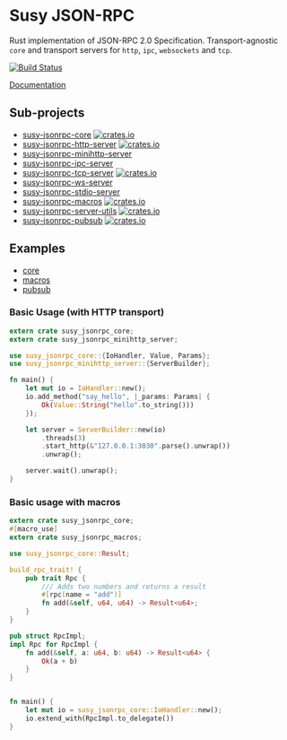 # Susy JSON-RPC

Rust implementation of JSON-RPC 2.0 Specification.
Transport-agnostic `core` and transport servers for `http`, `ipc`, `websockets` and `tcp`.

[![Build Status][travis-image]][travis-url]

[travis-image]: https://travis-ci.org/susytech/susy-jsonrpc.svg?branch=master
[travis-url]: https://travis-ci.org/susytech/susy-jsonrpc

[Documentation](http://susytech.github.io/jsonrpc/)

## Sub-projects
- [susy-jsonrpc-core](./core) [![crates.io][core-image]][core-url]
- [susy-jsonrpc-http-server](./http) [![crates.io][http-server-image]][http-server-url]
- [susy-jsonrpc-minihttp-server](./minihttp)
- [susy-jsonrpc-ipc-server](./ipc)
- [susy-jsonrpc-tcp-server](./tcp) [![crates.io][tcp-server-image]][tcp-server-url]
- [susy-jsonrpc-ws-server](./ws)
- [susy-jsonrpc-stdio-server](./stdio)
- [susy-jsonrpc-macros](./macros) [![crates.io][macros-image]][macros-url]
- [susy-jsonrpc-server-utils](./server-utils) [![crates.io][server-utils-image]][server-utils-url]
- [susy-jsonrpc-pubsub](./pubsub) [![crates.io][pubsub-image]][pubsub-url]

[core-image]: https://img.shields.io/crates/v/susy-jsonrpc-core.svg
[core-url]: https://crates.io/crates/susy-jsonrpc-core
[http-server-image]: https://img.shields.io/crates/v/susy-jsonrpc-http-server.svg
[http-server-url]: https://crates.io/crates/susy-jsonrpc-http-server
[tcp-server-image]: https://img.shields.io/crates/v/susy-jsonrpc-tcp-server.svg
[tcp-server-url]: https://crates.io/crates/susy-jsonrpc-tcp-server
[macros-image]: https://img.shields.io/crates/v/susy-jsonrpc-macros.svg
[macros-url]: https://crates.io/crates/susy-jsonrpc-macros
[server-utils-image]: https://img.shields.io/crates/v/susy-jsonrpc-server-utils.svg
[server-utils-url]: https://crates.io/crates/susy-jsonrpc-server-utils
[pubsub-image]: https://img.shields.io/crates/v/susy-jsonrpc-pubsub.svg
[pubsub-url]: https://crates.io/crates/susy-jsonrpc-pubsub

## Examples

- [core](./core/examples)
- [macros](./macros/examples)
- [pubsub](./pubsub/examples)

### Basic Usage (with HTTP transport)

```rust
extern crate susy_jsonrpc_core;
extern crate susy_jsonrpc_minihttp_server;

use susy_jsonrpc_core::{IoHandler, Value, Params};
use susy_jsonrpc_minihttp_server::{ServerBuilder};

fn main() {
	let mut io = IoHandler::new();
	io.add_method("say_hello", |_params: Params| {
		Ok(Value::String("hello".to_string()))
	});

	let server = ServerBuilder::new(io)
		.threads(3)
		.start_http(&"127.0.0.1:3030".parse().unwrap())
		.unwrap();

	server.wait().unwrap();
}
```

### Basic usage with macros

```rust
extern crate susy_jsonrpc_core;
#[macro_use]
extern crate susy_jsonrpc_macros;

use susy_jsonrpc_core::Result;

build_rpc_trait! {
	pub trait Rpc {
		/// Adds two numbers and returns a result
		#[rpc(name = "add")]
		fn add(&self, u64, u64) -> Result<u64>;
	}
}

pub struct RpcImpl;
impl Rpc for RpcImpl {
	fn add(&self, a: u64, b: u64) -> Result<u64> {
		Ok(a + b)
	}
}


fn main() {
	let mut io = susy_jsonrpc_core::IoHandler::new();
	io.extend_with(RpcImpl.to_delegate())
}
